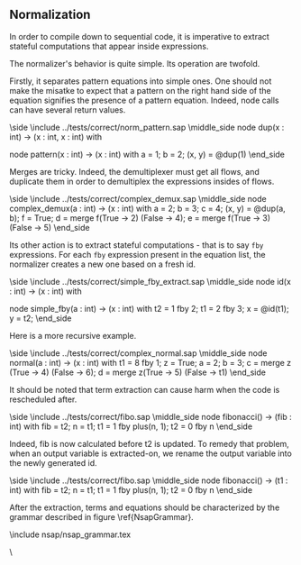 
## Normalization

In order to compile down to sequential code, it is imperative
to extract stateful computations that appear inside expressions.

The normalizer's behavior is quite simple. Its operation are twofold.

Firstly, it separates pattern equations into simple ones.
One should not make the misatke to expect that a pattern on
the right hand side of the equation signifies the presence of
a pattern equation. Indeed, node calls can have several return
values.

\side
\include ../tests/correct/norm_pattern.sap
\middle_side
node dup(x : int) ->
  (x : int, x : int) with

node pattern(x : int) -> (x : int) with
  a = 1;
  b = 2;
  (x, y) = @dup(1)
\end_side

Merges are tricky. Indeed, the demultiplexer must
get all flows, and duplicate them in order to demultiplex
the expressions insides of flows.

\side
\include ../tests/correct/complex_demux.sap
\middle_side
node complex_demux(a : int) -> (x : int) with
  a = 2;
  b = 3;
  c = 4;
  (x, y) = @dup(a, b);
  f = True;
  d = merge f(True -> 2)
  (False -> 4);
  e = merge f(True -> 3)
  (False -> 5)
\end_side

Its other action is to extract stateful computations - that is to say
`fby` expressions. For each `fby` expression present in the
equation list, the normalizer creates a new one based on a fresh id.

\side
\include ../tests/correct/simple_fby_extract.sap
\middle_side
node id(x : int) -> (x : int) with

node simple_fby(a : int) -> (x : int) with
t2 = 1 fby 2;
t1 = 2 fby 3;
x = @id(t1);
y = t2;
\end_side

Here is a more recursive example.

\side
\include ../tests/correct/complex_normal.sap
\middle_side
node normal(a : int) -> (x : int) with
  t1 = 8 fby 1;
  z = True;
  a = 2;
  b = 3;
  c = merge z (True -> 4) (False -> 6);
  d = merge z(True -> 5) (False -> t1)
\end_side

It should be noted that term extraction can cause harm when
the code is rescheduled after.

\side
\include ../tests/correct/fibo.sap
\middle_side
node fibonacci() -> (fib : int) with
  fib = t2;
  n = t1;
  t1 = 1 fby plus(n, 1);
  t2 = 0 fby n
\end_side

Indeed, fib is now calculated before t2 is updated. To remedy
that problem, when an output variable is extracted-on, we rename
the output variable into the newly generated id.

\side
\include ../tests/correct/fibo.sap
\middle_side
node fibonacci() -> (t1 : int) with
  fib = t2;
  n = t1;
  t1 = 1 fby plus(n, 1);
  t2 = 0 fby n
\end_side

After the extraction, terms and equations should be characterized by the 
grammar described in figure \ref{NsapGrammar}.

\include nsap/nsap_grammar.tex

\